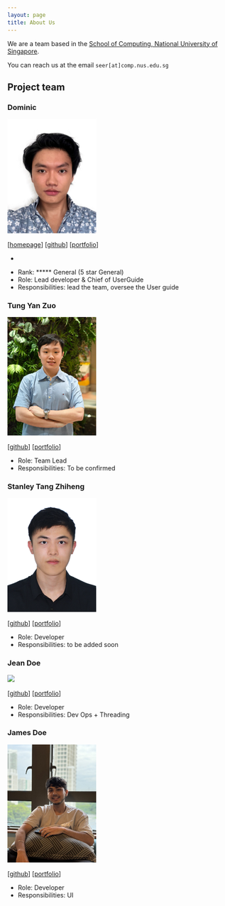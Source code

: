 ```yaml
---
layout: page
title: About Us
---
```


We are a team based in the [School of Computing, National University of Singapore](https://www.comp.nus.edu.sg).

You can reach us at the email `seer[at]comp.nus.edu.sg`

## Project team

### Dominic

<img src="images/dominic2412.png" width="200px">

[[homepage](https://github.com/dominic2412)]
[[github](https://github.com/dominic2412)]
[[portfolio](team/johndoe.md)]

*
- Rank: ***** General (5 star General)
- Role: Lead developer & Chief of UserGuide
- Responsibilities: lead the team, oversee the User guide


### Tung Yan Zuo

<img src="images/darren-tung.png" width="200px">

[[github](http://github.com/darren-tung)]
[[portfolio](team/darrentung.md)]

* Role: Team Lead
* Responsibilities: To be confirmed

### Stanley Tang Zhiheng

<img src="images/stanleytangzh.png" width="200px">

[[github](http://github.com/stanleytangzh)] [[portfolio](team/stanleytang.md)]

* Role: Developer
* Responsibilities: to be added soon

### Jean Doe

<img src="images/johndoe.png" width="200px">

[[github](http://github.com/johndoe)]
[[portfolio](team/johndoe.md)]

* Role: Developer
* Responsibilities: Dev Ops + Threading

### James Doe

<img src="images/adi_profile_picture.png" width="200px">

[[github](http://github.com/johndoe)]
[[portfolio](team/johndoe.md)]

* Role: Developer
* Responsibilities: UI


